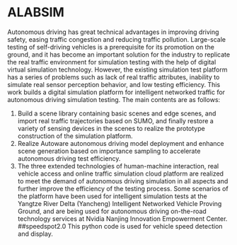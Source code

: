 # ALABSIM
Autonomous driving has great technical advantages in improving driving safety, easing traffic congestion and reducing traffic pollution. Large-scale testing of self-driving vehicles is a prerequisite for its promotion on the ground, and it has become an important solution for the industry to replicate the real traffic environment for simulation testing with the help of digital virtual simulation technology. However, the existing simulation test platform has a series of problems such as lack of real traffic attributes, inability to simulate real sensor perception behavior, and low testing efficiency. This work builds a digital simulation platform for intelligent networked traffic for autonomous driving simulation testing. The main contents are as follows: 
1. Build a scene library containing basic scenes and edge scenes, and import real traffic trajectories based on SUMO, and finally restore a variety of sensing devices in the scenes to realize the prototype construction of the simulation platform.
2. Realize Autoware autonomous driving model deployment and enhance scene generation based on importance sampling to accelerate autonomous driving test efficiency. 
3. The three extended technologies of human-machine interaction, real vehicle access and online traffic simulation cloud platform are realized to meet the demand of autonomous driving simulation in all aspects and further improve the efficiency of the testing process. 
Some scenarios of the platform have been used for intelligent simulation tests at the Yangtze River Delta (Yancheng) Intelligent Networked Vehicle Proving Ground, and are being used for autonomous driving on-the-road technology services at Nvidia Nanjing Innovation Empowerment Center.
##speedspot2.0
This python code is used for vehicle speed detection and display.
